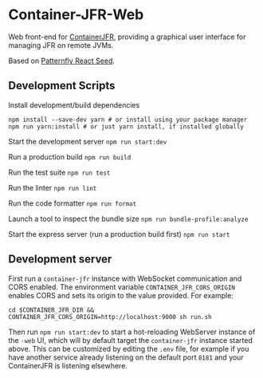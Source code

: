 # Container-JFR-Web

Web front-end for [ContainerJFR](https://github.com/rh-jmc-team/container-jfr), providing a graphical user interface for managing JFR on remote JVMs.

Based on [Patternfly React Seed](https://github.com/patternfly/patternfly-react-seed).

## Development Scripts

Install development/build dependencies
```
npm install --save-dev yarn # or install using your package manager
npm run yarn:install # or just yarn install, if installed globally
```

Start the development server
`npm run start:dev`

Run a production build
`npm run build`

Run the test suite
`npm run test`

Run the linter
`npm run lint`

Run the code formatter
`npm run format`

Launch a tool to inspect the bundle size
`npm run bundle-profile:analyze`

Start the express server (run a production build first)
`npm run start`

## Development server

First run a `container-jfr` instance with WebSocket communication and CORS enabled. 
The environment variable `CONTAINER_JFR_CORS_ORIGIN` enables CORS and sets its origin to the value provided.
For example:

`cd $CONTAINER_JFR_DIR && CONTAINER_JFR_CORS_ORIGIN=http://localhost:9000 sh run.sh`

Then run `npm run start:dev` to start a hot-reloading WebServer instance of the `-web` UI, which will by default target the `container-jfr` instance started above. This can be customized by editing the `.env` file, for example if you have another service already listening on the default port `8181` and your ContainerJFR is listening elsewhere.
